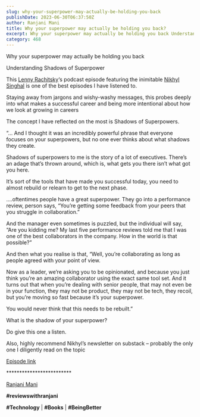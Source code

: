 ```yaml
---
slug: why-your-superpower-may-actually-be-holding-you-back
publishDate: 2023-06-30T06:37:50Z
author: Ranjani Mani
title: Why your superpower may actually be holding you back? 
excerpt: Why your superpower may actually be holding you back Understanding Shadows of Superpower This Lenny Rachitsky‘s podcast episode featuring the inimitable Nikhyl Singhal is one of the best episodes I have listened to. Staying away from jargons and wishy-washy messages, this probes deeply into what makes a successful career and being more intentional about how  ... 
category: 468
---
```


Why your superpower may actually be holding you back

Understanding Shadows of Superpower

This [Lenny Rachitsky](https://www.linkedin.com/feed/#)‘s podcast episode featuring the inimitable [Nikhyl Singhal](https://www.linkedin.com/feed/#) is one of the best episodes I have listened to.

Staying away from jargons and wishy-washy messages, this probes deeply into what makes a successful career and being more intentional about how we look at growing in careers

The concept I have reflected on the most is Shadows of Superpowers.

“… And I thought it was an incredibly powerful phrase that everyone focuses on your superpowers, but no one ever thinks about what shadows they create.

Shadows of superpowers to me is the story of a lot of executives. There’s an adage that’s thrown around, which is, what gets you there isn’t what got you here.

It’s sort of the tools that have made you successful today, you need to almost rebuild or relearn to get to the next phase.

….oftentimes people have a great superpower. They go into a performance review, person says, “You’re getting some feedback from your peers that you struggle in collaboration.”

And the manager even sometimes is puzzled, but the individual will say, “Are you kidding me? My last five performance reviews told me that I was one of the best collaborators in the company. How in the world is that possible?”

And then what you realise is that, “Well, you’re collaborating as long as people agreed with your point of view.

Now as a leader, we’re asking you to be opinionated, and because you just think you’re an amazing collaborator using the exact same tool set. And it turns out that when you’re dealing with senior people, that may not even be in your function, they may not be product, they may not be tech, they recoil, but you’re moving so fast because it’s your superpower.

You would never think that this needs to be rebuilt.” 

What is the shadow of your superpower?

Do give this one a listen.

Also, highly recommend Nikhyl’s newsletter on substack – probably the only one I diligently read on the topic

[Episode link](https://www.lennyspodcast.com/building-a-long-and-meaningful-career-nikhyl-singhal-meta-google/)

\*\*\*\*\*\*\*\*\*\*\*\*\*\*\*\*\*\*\*\*\*\*\*\*\*

[Ranjani Mani](https://www.linkedin.com/feed/#)

**#reviewswithranjani**

**#Technology** | **#Books** | **#BeingBetter**